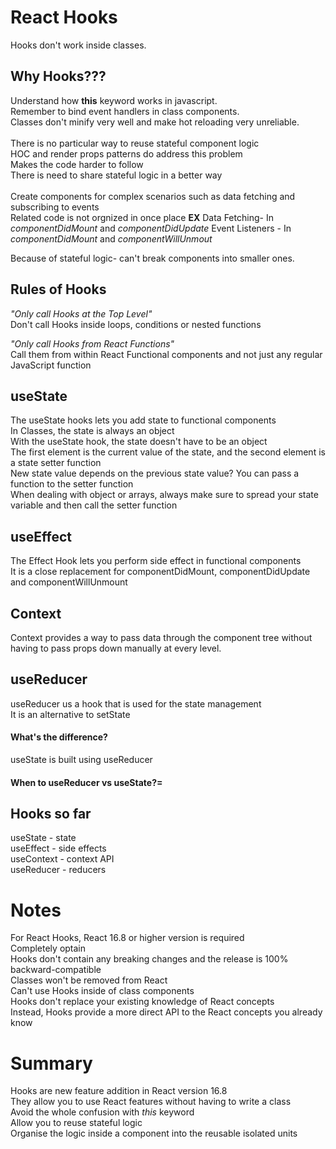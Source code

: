 # React Hooks

Hooks don't work inside classes.

## Why Hooks???

Understand how **this** keyword works in javascript.<br/>
Remember to bind event handlers in class components.<br/>
Classes don't minify very well and make hot reloading very unreliable.<br/><br/>
There is no particular way to reuse stateful component logic<br/>
HOC and render props patterns do address this problem<br/>
Makes the code harder to follow<br/>
There is need to share stateful logic in a better way<br/><br/>
Create components for complex scenarios such as data fetching and subscribing to events<br/>
Related code is not orgnized in once place
**EX**
Data Fetching- In _componentDidMount_ and _componentDidUpdate_
Event Listeners - In _componentDidMount_ and _componentWillUnmout_

Because of stateful logic- can't break components into smaller ones.

## Rules of Hooks

_"Only call Hooks at the Top Level"_<br/>
Don't call Hooks inside loops, conditions or nested functions

_"Only call Hooks from React Functions"_<br/>
Call them from within React Functional components and not just any regular JavaScript function

## useState

The useState hooks lets you add state to functional components<br/>
In Classes, the state is always an object<br/>
With the useState hook, the state doesn't have to be an object<br/>
The first element is the current value of the state, and the second element is a state setter function<br/>
New state value depends on the previous state value? You can pass a function to the setter function<br/>
When dealing with object or arrays, always make sure to spread your state variable and then call the setter function

## useEffect

The Effect Hook lets you perform side effect in functional components<br/>
It is a close replacement for componentDidMount, componentDidUpdate and componentWillUnmount<br/>

## Context

Context provides a way to pass data through the component tree without having to pass props down manually at every level.

## useReducer

useReducer us a hook that is used for the state management</br>
It is an alternative to setState

#### What's the difference?

useState is built using useReducer

#### When to useReducer vs useState?=

## Hooks so far

useState - state</br>
useEffect - side effects</br>
useContext - context API</br>
useReducer - reducers</br>

# Notes

For React Hooks, React 16.8 or higher version is required<br/>
Completely optain<br/>
Hooks don't contain any breaking changes and the release is 100% backward-compatible<br/>
Classes won't be removed from React<br/>
Can't use Hooks inside of class components<br/>
Hooks don't replace your existing knowledge of React concepts<br/>
Instead, Hooks provide a more direct API to the React concepts you already know

# Summary

Hooks are new feature addition in React version 16.8<br/>
They allow you to use React features without having to write a class<br/>
Avoid the whole confusion with _this_ keyword<br/>
Allow you to reuse stateful logic <br/>
Organise the logic inside a component into the reusable isolated units
